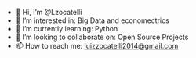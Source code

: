 - 👋 Hi, I’m @Lzocatelli
- 👀 I’m interested in: Big Data and economectrics
- 🌱 I’m currently learning: Python
- 💞️ I’m looking to collaborate on: Open Source Projects
- 📫 How to reach me: luizzocatelli2014@gmail.com

<!---
Lzocatelli/Lzocatelli is a ✨ special ✨ repository because its `README.md` (this file) appears on your GitHub profile.
You can click the Preview link to take a look at your changes.
--->
